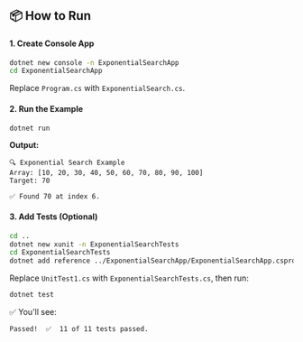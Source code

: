 ## 📦 How to Run

#### 1. Create Console App
```bash
dotnet new console -n ExponentialSearchApp
cd ExponentialSearchApp
```

Replace `Program.cs` with `ExponentialSearch.cs`.

#### 2. Run the Example
```bash
dotnet run
```

**Output:**
```text
🔍 Exponential Search Example
Array: [10, 20, 30, 40, 50, 60, 70, 80, 90, 100]
Target: 70

✅ Found 70 at index 6.
```

#### 3. Add Tests (Optional)

```bash
cd ..
dotnet new xunit -n ExponentialSearchTests
cd ExponentialSearchTests
dotnet add reference ../ExponentialSearchApp/ExponentialSearchApp.csproj
```

Replace `UnitTest1.cs` with `ExponentialSearchTests.cs`, then run:

```bash
dotnet test
```

✅ You'll see:
```
Passed!  ✅  11 of 11 tests passed.
```